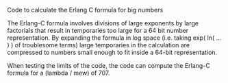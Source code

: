 Code to calculate the Erlang C formula for big numbers 

The Erlang-C formula involves divisions of large exponents by large factorials that result in temporaries too large for a 64 bit number representation. By expanding the formula in log space (i.e. taking exp( ln( ... ) ) of troublesome terms) large temporaries in the calculation are compressed to numbers small enough to fit inside a 64-bit representation. 

When testing the limits of the code, the code can compute the Erlang-C formula for a (lambda / mew) of 707.  
